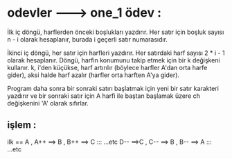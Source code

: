 # odevler --->  one_1 ödev :

İlk iç döngü, harflerden önceki boşlukları yazdırır. Her satır için boşluk sayısı n - i olarak hesaplanır,
burada i geçerli satır numarasıdır.

İkinci iç döngü, her satır için harfleri yazdırır. Her satırdaki harf sayısı 2 * i - 1 olarak hesaplanır. 
Döngü, harfin konumunu takip etmek için bir k değişkeni kullanır. k, i'den küçükse, harf artırılır (böylece harfler A'dan orta harfe gider),
aksi halde harf azalır (harfler orta harften A'ya gider).

Program daha sonra bir sonraki satırı başlatmak için yeni bir satır karakteri yazdırır ve bir sonraki satır için 
A harfi ile baştan başlamak üzere ch değişkenini 'A' olarak sıfırlar.

## işlem : 

ilk == A   , A++ ==> B  , B++ ==> C  :::   ...etc
D-- ==>C   , C-- ==> B  , B-- ==> A  :::   ...etc
